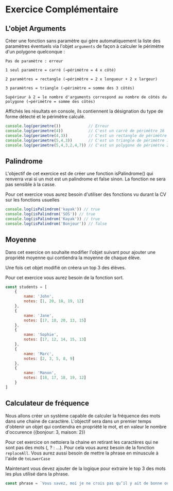 # Exercice Complémentaire

## L'objet Arguments

Créer une fonction sans paramètre qui gère automatiquement la liste des paramètres éventuels via l'objet `arguments` de façon à calculer le périmètre d'un polygone quelconque :

    Pas de paramètre : erreur

    1 seul paramètre = carré (→périmètre = 4 x côté)

    2 paramètres = rectangle (→périmètre = 2 x longueur + 2 x largeur)

    3 paramètres = triangle (→périmètre = somme des 3 côtés)

    Supérieur à 2 = le nombre d'arguments correspond au nombre de côtés du polygone (→périmètre = somme des côtés)

Affichés les résultats en console, ils contiennent la désignation du type de forme détecté et le périmètre calculé.

```JavaScript
console.log(perimetre())            // Erreur
console.log(perimetre(4))           // C'est un carré de périmètre 16
console.log(perimetre(4,3))         // C'est un rectangle de périmètre 14
console.log(perimetre(5,4,3))       // C'est un triangle de périmètre 12
console.log(perimetre(5,4,3,2,4,7)) // C'est un polygone de périmètre 25
```

## Palindrome

L'objectif de cet exercice est de créer une fonction isPalindrome() qui renverra vrai si un mot est un palindrome et false sinon. La fonction ne sera pas sensible à la casse.

Pour cet exercice vous aurez besoin d'utiliser des fonctions vu durant la CV sur les fonctions usuelles

```JavaScript
console.log(isPalindrom('kayak')) // true
console.log(isPalindrom('SOS')) // true
console.log(isPalindrom('Kayak')) // true
console.log(isPalindrom('Bonjour')) // false
```
## Moyenne

Dans cet exercice on souhaite modifier l'objet suivant pour ajouter une propriété moyenne qui contiendra la moyenne de chaque élève.

Une fois cet objet modifié on créera un top 3 des élèves.

Pour cet exercice vous aurez besoin de la fonction sort.

```JavaScript
const students = [
    {
        name: 'John',
        notes: [1, 20, 18, 19, 12]
    },
    {
        name: 'Jane',
        notes: [17, 18, 20, 13, 15]
    },
    {
        name: 'Sophie',
        notes: [17, 12, 14, 15, 13]
    },
    {
        name: 'Marc',
        notes: [2, 3, 5, 8, 9]
    },
    {
        name: 'Manon',
        notes: [18, 17, 18, 19, 12]
    }
]
```

## Calculateur de fréquence

Nous allons créer un système capable de calculer la fréquence des mots dans une chaine de caractère. L'objectif sera dans un premier temps d'obtenir un objet qui contiendra en propriété le mot, et en valeur le nombre d'occurence ({bonjour: 3, maison: 2})

Pour cet exercice on nettoiera la chaine en retirant les caractères qui ne sont pas des mots (, ? : ...). Pour cela vous aurez besoin de la fonction `replaceAll`. Vous aurez aussi besoin de mettre la phrase en minuscule à l'aide de `toLowerCase`

Maintenant vous devez ajouter de la logique pour extraire le top 3 des mots les plus utilisé dans la phrase.

```JavaScript
const phrase = `Vous savez, moi je ne crois pas qu’il y ait de bonne ou de mauvaise situation. Moi, si je devais résumer ma vie aujourd’hui avec vous, je dirais que c’est d’abord des rencontres.`
```